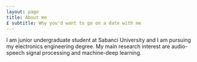 ```yaml
---
layout: page
title: About me
£ subtitle: Why you'd want to go on a date with me
---
```


I am junior undergraduate student at Sabanci University and I am pursuing my electronics engineering degree. My main research interest are audio-speech signal processing and machine-deep learning.